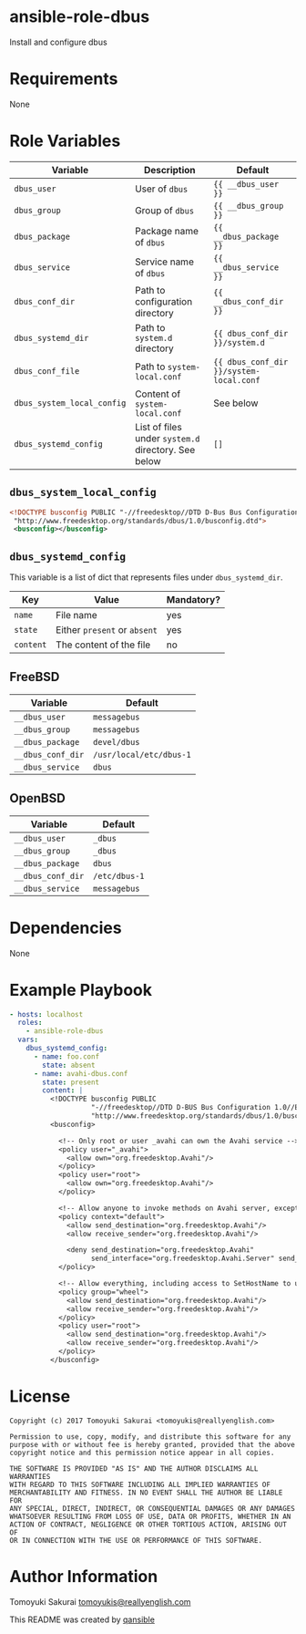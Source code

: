 # ansible-role-dbus

Install and configure dbus

# Requirements

None

# Role Variables

| Variable | Description | Default |
|----------|-------------|---------|
| `dbus_user` | User of `dbus` | `{{ __dbus_user }}` |
| `dbus_group` | Group of `dbus` | `{{ __dbus_group }}` |
| `dbus_package` | Package name of `dbus` | `{{ __dbus_package }}` |
| `dbus_service` | Service name of `dbus` | `{{ __dbus_service }}` |
| `dbus_conf_dir` | Path to configuration directory | `{{ __dbus_conf_dir }}` |
| `dbus_systemd_dir` | Path to `system.d` directory | `{{ dbus_conf_dir }}/system.d` |
| `dbus_conf_file` | Path to `system-local.conf` | `{{ dbus_conf_dir }}/system-local.conf` |
| `dbus_system_local_config` | Content of `system-local.conf` | See below |
| `dbus_systemd_config` | List of files under `system.d` directory. See below | `[]` |

## `dbus_system_local_config`

```xml
<!DOCTYPE busconfig PUBLIC "-//freedesktop//DTD D-Bus Bus Configuration 1.0//EN"
 "http://www.freedesktop.org/standards/dbus/1.0/busconfig.dtd">
 <busconfig></busconfig>
```

## `dbus_systemd_config`

This variable is a list of dict that represents files under
`dbus_systemd_dir`.

| Key | Value | Mandatory? |
|-----|-------|------------|
| `name` | File name | yes |
| `state` | Either `present` or `absent` | yes |
| `content` | The content of the file | no |

## FreeBSD

| Variable | Default |
|----------|---------|
| `__dbus_user` | `messagebus` |
| `__dbus_group` | `messagebus` |
| `__dbus_package` | `devel/dbus` |
| `__dbus_conf_dir` | `/usr/local/etc/dbus-1` |
| `__dbus_service` | `dbus` |

## OpenBSD

| Variable | Default |
|----------|---------|
| `__dbus_user` | `_dbus` |
| `__dbus_group` | `_dbus` |
| `__dbus_package` | `dbus` |
| `__dbus_conf_dir` | `/etc/dbus-1` |
| `__dbus_service` | `messagebus` |

# Dependencies

None

# Example Playbook

```yaml
- hosts: localhost
  roles:
    - ansible-role-dbus
  vars:
    dbus_systemd_config:
      - name: foo.conf
        state: absent
      - name: avahi-dbus.conf
        state: present
        content: |
          <!DOCTYPE busconfig PUBLIC
                    "-//freedesktop//DTD D-BUS Bus Configuration 1.0//EN"
                    "http://www.freedesktop.org/standards/dbus/1.0/busconfig.dtd">
          <busconfig>

            <!-- Only root or user _avahi can own the Avahi service -->
            <policy user="_avahi">
              <allow own="org.freedesktop.Avahi"/>
            </policy>
            <policy user="root">
              <allow own="org.freedesktop.Avahi"/>
            </policy>

            <!-- Allow anyone to invoke methods on Avahi server, except SetHostName -->
            <policy context="default">
              <allow send_destination="org.freedesktop.Avahi"/>
              <allow receive_sender="org.freedesktop.Avahi"/>

              <deny send_destination="org.freedesktop.Avahi"
                    send_interface="org.freedesktop.Avahi.Server" send_member="SetHostName"/>
            </policy>

            <!-- Allow everything, including access to SetHostName to users of the group "wheel" -->
            <policy group="wheel">
              <allow send_destination="org.freedesktop.Avahi"/>
              <allow receive_sender="org.freedesktop.Avahi"/>
            </policy>
            <policy user="root">
              <allow send_destination="org.freedesktop.Avahi"/>
              <allow receive_sender="org.freedesktop.Avahi"/>
            </policy>
          </busconfig>
```

# License

```
Copyright (c) 2017 Tomoyuki Sakurai <tomoyukis@reallyenglish.com>

Permission to use, copy, modify, and distribute this software for any
purpose with or without fee is hereby granted, provided that the above
copyright notice and this permission notice appear in all copies.

THE SOFTWARE IS PROVIDED "AS IS" AND THE AUTHOR DISCLAIMS ALL WARRANTIES
WITH REGARD TO THIS SOFTWARE INCLUDING ALL IMPLIED WARRANTIES OF
MERCHANTABILITY AND FITNESS. IN NO EVENT SHALL THE AUTHOR BE LIABLE FOR
ANY SPECIAL, DIRECT, INDIRECT, OR CONSEQUENTIAL DAMAGES OR ANY DAMAGES
WHATSOEVER RESULTING FROM LOSS OF USE, DATA OR PROFITS, WHETHER IN AN
ACTION OF CONTRACT, NEGLIGENCE OR OTHER TORTIOUS ACTION, ARISING OUT OF
OR IN CONNECTION WITH THE USE OR PERFORMANCE OF THIS SOFTWARE.
```

# Author Information

Tomoyuki Sakurai <tomoyukis@reallyenglish.com>

This README was created by [qansible](https://github.com/trombik/qansible)
